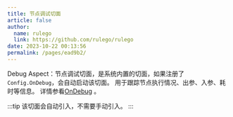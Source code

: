 ```yaml
---
title: 节点调试切面
article: false
author: 
  name: rulego
  link: https://github.com/rulego/rulego
date: 2023-10-22 00:13:56
permalink: /pages/ead9b2/
---
```


Debug Aspect：节点调试切面，是系统内置的切面，如果注册了`Config.OnDebug`，会自动启动该切面。 用于跟踪节点执行情况、出参、入参、耗时等信息。
详情参看[OnDebug](/pages/d59341/#ondebug) 。

:::tip
该切面会自动引入，不需要手动引入。
:::